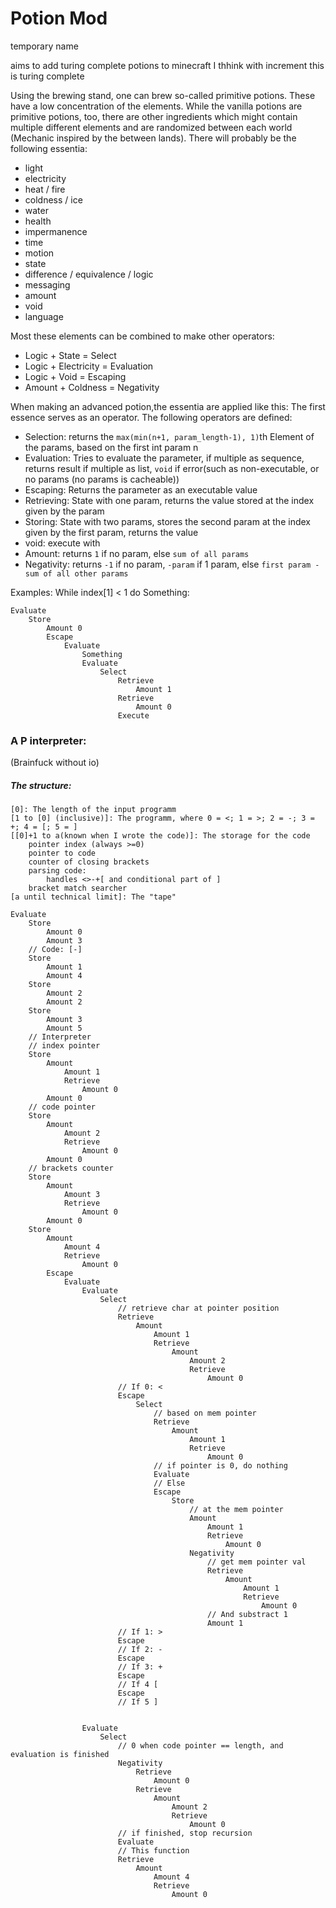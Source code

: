 # Potion Mod
temporary name

aims to add turing complete potions to minecraft
I thhink with increment this is turing complete

Using the brewing stand, one can brew so-called primitive potions.
These have a low concentration of the elements.
While the vanilla potions are primitive potions, too,
there are other ingredients which might contain multiple different elements and are randomized between each world
(Mechanic inspired by the between lands).
There will probably be the following essentia:
 - light
 - electricity
 - heat / fire
 - coldness / ice
 - water
 - health
 - impermanence
 - time
 - motion
 - state
 - difference / equivalence / logic
 - messaging
 - amount
 - void
 - language

Most these elements can be combined to make other operators:
 - Logic + State = Select
 - Logic + Electricity = Evaluation
 - Logic + Void = Escaping
 - Amount + Coldness = Negativity

When making an advanced potion,the essentia are applied like this:
The first essence serves as an operator. The following operators are defined:
 - Selection: returns the `max(min(n+1, param_length-1), 1)`th Element of the params, based on the first int param n
 - Evaluation: Tries to evaluate the parameter, if multiple as sequence, returns result if multiple as list, `void` if error(such as non-executable, or no params (no params is cacheable))
 - Escaping: Returns the parameter as an executable value
 - Retrieving: State with one param, returns the value stored at the index given by the param
 - Storing: State with two params, stores the second param at the index given by the first param, returns the value
 - void: execute with
 - Amount: returns `1` if no param, else `sum of all params`
 - Negativity: returns `-1` if no param, `-param` if 1 param, else `first param - sum of all other params`

Examples:
While index[1] < 1 do Something:
```
Evaluate
    Store
        Amount 0
        Escape
            Evaluate
                Something
                Evaluate
                    Select
                        Retrieve
                            Amount 1
                        Retrieve
                            Amount 0
                        Execute
```
### A P interpreter:
(Brainfuck without io)

##### The structure:
```
[0]: The length of the input programm
[1 to [0] (inclusive)]: The programm, where 0 = <; 1 = >; 2 = -; 3 = +; 4 = [; 5 = ]
[[0]+1 to a(known when I wrote the code)]: The storage for the code
    pointer index (always >=0)
    pointer to code
    counter of closing brackets
    parsing code:
        handles <>-+[ and conditional part of ]
    bracket match searcher
[a until technical limit]: The "tape"
```
```
Evaluate
    Store
        Amount 0
        Amount 3
    // Code: [-]
    Store
        Amount 1
        Amount 4
    Store
        Amount 2
        Amount 2
    Store
        Amount 3
        Amount 5
    // Interpreter
    // index pointer
    Store
        Amount
            Amount 1
            Retrieve
                Amount 0
        Amount 0
    // code pointer
    Store
        Amount
            Amount 2
            Retrieve
                Amount 0
        Amount 0
    // brackets counter
    Store
        Amount
            Amount 3
            Retrieve
                Amount 0
        Amount 0
    Store
        Amount
            Amount 4
            Retrieve
                Amount 0
        Escape
            Evaluate
                Evaluate
                    Select
                        // retrieve char at pointer position
                        Retrieve
                            Amount
                                Amount 1
                                Retrieve
                                    Amount
                                        Amount 2
                                        Retrieve
                                            Amount 0
                        // If 0: <
                        Escape
                            Select
                                // based on mem pointer
                                Retrieve
                                    Amount
                                        Amount 1
                                        Retrieve
                                            Amount 0
                                // if pointer is 0, do nothing
                                Evaluate
                                // Else
                                Escape
                                    Store
                                        // at the mem pointer
                                        Amount
                                            Amount 1
                                            Retrieve
                                                Amount 0
                                        Negativity
                                            // get mem pointer val
                                            Retrieve
                                                Amount
                                                    Amount 1
                                                    Retrieve
                                                        Amount 0
                                            // And substract 1
                                            Amount 1
                        // If 1: >
                        Escape
                        // If 2: -
                        Escape
                        // If 3: +
                        Escape
                        // If 4 [
                        Escape
                        // If 5 ]


                Evaluate
                    Select
                        // 0 when code pointer == length, and evaluation is finished
                        Negativity
                            Retrieve
                                Amount 0
                            Retrieve
                                Amount
                                    Amount 2
                                    Retrieve
                                        Amount 0
                        // if finished, stop recursion
                        Evaluate
                        // This function
                        Retrieve
                            Amount
                                Amount 4
                                Retrieve
                                    Amount 0
```
